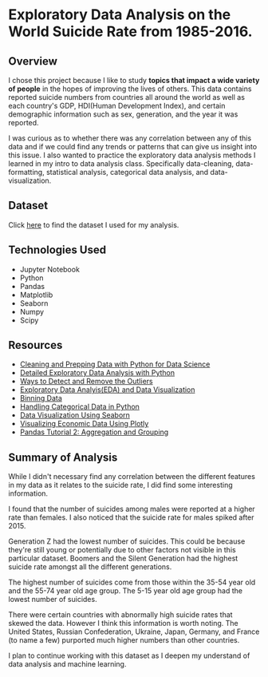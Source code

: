 # Exploratory Data Analysis on the World Suicide Rate from 1985-2016.

## Overview
I chose this project because I like to study **topics that impact a wide variety of people** in the hopes of improving the lives of others. This data contains reported suicide numbers from countries all around the world as well as each country's GDP, HDI(Human Development Index), and certain demographic information such as sex, generation, and the year it was reported. 

I was curious as to whether there was any correlation between any of this data and if we could find any trends or patterns that can give us insight into this issue. I also wanted to practice the exploratory data analysis methods I learned in my intro to data analysis class. Specifically data-cleaning, data-formatting, statistical analysis, categorical data analysis, and data-visualization.

## Dataset
Click [here](https://www.kaggle.com/russellyates88/suicide-rates-overview-1985-to-2016) to find the dataset I used for my analysis.

## Technologies Used
* Jupyter Notebook
* Python
* Pandas 
* Matplotlib
* Seaborn
* Numpy
* Scipy

## Resources
* [Cleaning and Prepping Data with Python for Data Science](https://medium.com/@rrfd/cleaning-and-prepping-data-with-python-for-data-science-best-practices-and-helpful-packages-af1edfbe2a3)
* [Detailed Exploratory Data Analysis with Python ](https://www.kaggle.com/ekami66/detailed-exploratory-data-analysis-with-python)
* [Ways to Detect and Remove the Outliers](https://towardsdatascience.com/ways-to-detect-and-remove-the-outliers-404d16608dba)
* [Exploratory Data Analyis(EDA) and Data Visualization](https://kite.com/blog/python/data-analysis-visualization-python/)
* [Binning Data](https://www.physicsforums.com/threads/binning-data.933653/)
* [Handling Categorical Data in Python](https://www.datacamp.com/community/tutorials/categorical-data)
* [Data Visualization Using Seaborn](https://towardsdatascience.com/data-visualization-using-seaborn-fc24db95a850)
* [Visualizing Economic Data Using Plotly](https://towardsdatascience.com/visualising-economic-data-using-plotly-a07f96f58160)
* [Pandas Tutorial 2: Aggregation and Grouping](https://data36.com/pandas-tutorial-2-aggregation-and-grouping/)


## Summary of Analysis
While I didn't necessary find any correlation between the different features in my data as it relates to the suicide rate, I did find some interesting information. 

I found that the number of suicides among males were reported at a higher rate than females. I also noticed that the suicide rate for males spiked after 2015. 

Generation Z had the lowest number of suicides. This could be because they're still young or potentially due to other factors not visible in this particular dataset. Boomers and the Silent Generation had the highest suicide rate amongst all the different generations. 

The highest number of suicides come from those within the 35-54 year old and the 55-74 year old age group. The 5-15 year old age group had the lowest number of suicides. 

There were certain countries with abnormally high suicide rates that skewed the data. However I think this information is worth noting. The United States, Russian Confederation, Ukraine, Japan, Germany, and France (to name a few) purported much higher numbers than other countries. 

I plan to continue working with this dataset as I deepen my understand of data analysis and machine learning.
